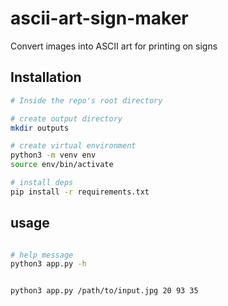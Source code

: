 # ascii-art-sign-maker
Convert images into ASCII art for printing on signs

## Installation

```bash
# Inside the repo's root directory

# create output directory
mkdir outputs

# create virtual environment
python3 -m venv env
source env/bin/activate

# install deps
pip install -r requirements.txt

```

## usage

```bash

# help message
python3 app.py -h


python3 app.py /path/to/input.jpg 20 93 35

```

